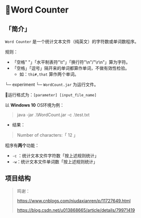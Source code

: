 # 🍬Word Counter

## 「简介」

`Word Counter` 是一个统计文本文件（纯英文）的字符数或单词数程序。

规则：

- 「空格" "」「水平制表符"\t"」「换行符"\n"/"\r\n"」算为字符。
- 「空格」「逗号」隔开来的单词都算作单词，不做有效性检验。
  - 如：`thi#,that` 算作两个单词。

└─ experiment
    └─ `WordCount.jar` 为运行文件。

📌运行格式为：`[parameter] [input_file_name]`

以 **Windows 10** OS环境为例：

> java -jar .\WordCount.jar -c .\test.txt
- 结果：
> Number of characters:「 12 」



程序有**两个**功能：

- `-c` ：统计文本文件字符数「按上述规则统计」
- `-w`：统计文本文件单词数「按上述规则统计」

## 项目结构







> 鸣谢：
>
> https://www.cnblogs.com/niudaxianren/p/11727649.html
>
> https://blog.csdn.net/u013868665/article/details/79971419



